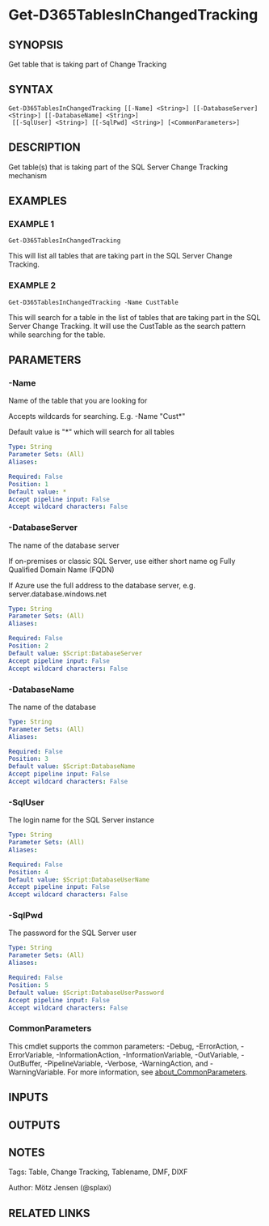 ﻿---
external help file: d365fo.tools-help.xml
Module Name: d365fo.tools
online version:
schema: 2.0.0
---

# Get-D365TablesInChangedTracking

## SYNOPSIS
Get table that is taking part of Change Tracking

## SYNTAX

```
Get-D365TablesInChangedTracking [[-Name] <String>] [[-DatabaseServer] <String>] [[-DatabaseName] <String>]
 [[-SqlUser] <String>] [[-SqlPwd] <String>] [<CommonParameters>]
```

## DESCRIPTION
Get table(s) that is taking part of the SQL Server Change Tracking mechanism

## EXAMPLES

### EXAMPLE 1
```
Get-D365TablesInChangedTracking
```

This will list all tables that are taking part in the SQL Server Change Tracking.

### EXAMPLE 2
```
Get-D365TablesInChangedTracking -Name CustTable
```

This will search for a table in the list of tables that are taking part in the SQL Server Change Tracking.
It will use the CustTable as the search pattern while searching for the table.

## PARAMETERS

### -Name
Name of the table that you are looking for

Accepts wildcards for searching.
E.g.
-Name "Cust*"

Default value is "*" which will search for all tables

```yaml
Type: String
Parameter Sets: (All)
Aliases:

Required: False
Position: 1
Default value: *
Accept pipeline input: False
Accept wildcard characters: False
```

### -DatabaseServer
The name of the database server

If on-premises or classic SQL Server, use either short name og Fully Qualified Domain Name (FQDN)

If Azure use the full address to the database server, e.g.
server.database.windows.net

```yaml
Type: String
Parameter Sets: (All)
Aliases:

Required: False
Position: 2
Default value: $Script:DatabaseServer
Accept pipeline input: False
Accept wildcard characters: False
```

### -DatabaseName
The name of the database

```yaml
Type: String
Parameter Sets: (All)
Aliases:

Required: False
Position: 3
Default value: $Script:DatabaseName
Accept pipeline input: False
Accept wildcard characters: False
```

### -SqlUser
The login name for the SQL Server instance

```yaml
Type: String
Parameter Sets: (All)
Aliases:

Required: False
Position: 4
Default value: $Script:DatabaseUserName
Accept pipeline input: False
Accept wildcard characters: False
```

### -SqlPwd
The password for the SQL Server user

```yaml
Type: String
Parameter Sets: (All)
Aliases:

Required: False
Position: 5
Default value: $Script:DatabaseUserPassword
Accept pipeline input: False
Accept wildcard characters: False
```

### CommonParameters
This cmdlet supports the common parameters: -Debug, -ErrorAction, -ErrorVariable, -InformationAction, -InformationVariable, -OutVariable, -OutBuffer, -PipelineVariable, -Verbose, -WarningAction, and -WarningVariable. For more information, see [about_CommonParameters](http://go.microsoft.com/fwlink/?LinkID=113216).

## INPUTS

## OUTPUTS

## NOTES
Tags: Table, Change Tracking, Tablename, DMF, DIXF

Author: Mötz Jensen (@splaxi)

## RELATED LINKS
